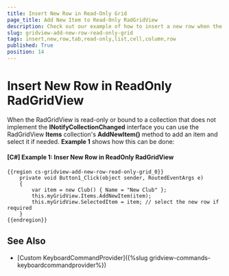 ```yaml
---
title: Insert New Row in Read-Only Grid
page_title: Add New Item to Read-Only RadGridView
description: Check out our example of how to insert a new row when the RadGridView is ReadOnly and Bound to List - Telerik's {{ site.framework_name }} DataGrid.
slug: gridview-add-new-row-read-only-grid
tags: insert,new,row,tab,read-only,list,cell,column,row
published: True
position: 14
---
```


# Insert New Row in ReadOnly RadGridView

When the RadGridView is read-only or bound to a collection that does not implement the __INotifyCollectionChanged__ interface you can use the RadGridView __Items__ collection's __AddNewItem()__ method to add an item and select it if needed. **Example 1** shows how this can be done:

#### __[C#] Example 1: Inser New Row in ReadOnly RadGridView__

	{{region cs-gridview-add-new-row-read-only-grid_0}}
		private void Button1_Click(object sender, RoutedEventArgs e)
		{
			var item = new Club() { Name = "New Club" };
			this.myGridView.Items.AddNewItem(item);
			this.myGridView.SelectedItem = item; // select the new row if required
		}
	{{endregion}}

## See Also

* [Custom KeyboardCommandProvider]({%slug gridview-commands-keyboardcommandprovider%})

